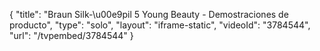 {
    "title": "Braun Silk-\u00e9pil 5 Young Beauty - Demostraciones de producto",
    "type": "solo",
    "layout": "iframe-static",
    "videoId": "3784544",
    "url": "\/tvpembed\/3784544"
}